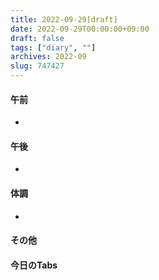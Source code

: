 ```yaml
---
title: 2022-09-29[draft]
date: 2022-09-29T00:00:00+09:00
draft: false
tags: ["diary", ""]
archives: 2022-09
slug: 747427
---
```

#### 午前
- 
#### 午後
- 
#### 体調
- 
#### その他
#### 今日のTabs